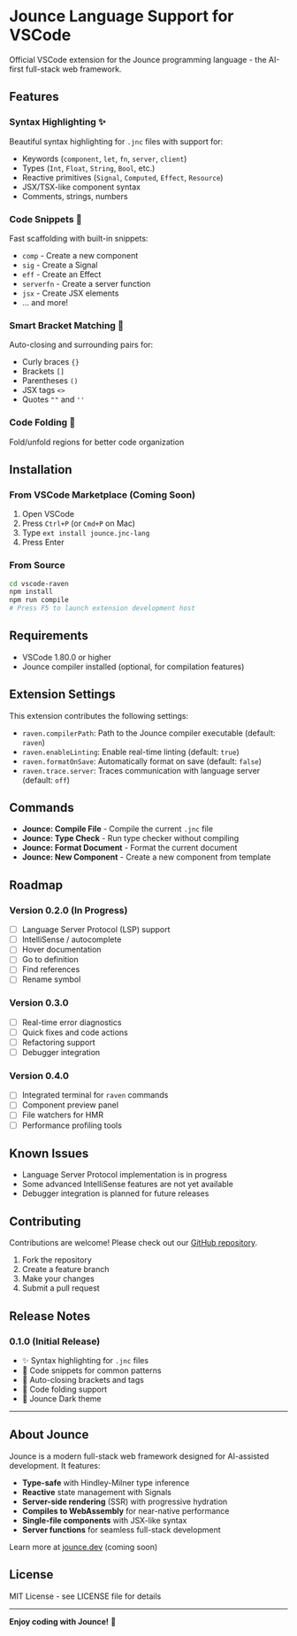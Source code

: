 # Jounce Language Support for VSCode

Official VSCode extension for the Jounce programming language - the AI-first full-stack web framework.

## Features

### Syntax Highlighting ✨
Beautiful syntax highlighting for `.jnc` files with support for:
- Keywords (`component`, `let`, `fn`, `server`, `client`)
- Types (`Int`, `Float`, `String`, `Bool`, etc.)
- Reactive primitives (`Signal`, `Computed`, `Effect`, `Resource`)
- JSX/TSX-like component syntax
- Comments, strings, numbers

### Code Snippets 🚀
Fast scaffolding with built-in snippets:
- `comp` - Create a new component
- `sig` - Create a Signal
- `eff` - Create an Effect
- `serverfn` - Create a server function
- `jsx` - Create JSX elements
- ... and more!

### Smart Bracket Matching 🎯
Auto-closing and surrounding pairs for:
- Curly braces `{}`
- Brackets `[]`
- Parentheses `()`
- JSX tags `<>`
- Quotes `""` and `''`

### Code Folding 📂
Fold/unfold regions for better code organization

## Installation

### From VSCode Marketplace (Coming Soon)
1. Open VSCode
2. Press `Ctrl+P` (or `Cmd+P` on Mac)
3. Type `ext install jounce.jnc-lang`
4. Press Enter

### From Source
```bash
cd vscode-raven
npm install
npm run compile
# Press F5 to launch extension development host
```

## Requirements

- VSCode 1.80.0 or higher
- Jounce compiler installed (optional, for compilation features)

## Extension Settings

This extension contributes the following settings:

* `raven.compilerPath`: Path to the Jounce compiler executable (default: `raven`)
* `raven.enableLinting`: Enable real-time linting (default: `true`)
* `raven.formatOnSave`: Automatically format on save (default: `false`)
* `raven.trace.server`: Traces communication with language server (default: `off`)

## Commands

- **Jounce: Compile File** - Compile the current `.jnc` file
- **Jounce: Type Check** - Run type checker without compiling
- **Jounce: Format Document** - Format the current document
- **Jounce: New Component** - Create a new component from template

## Roadmap

### Version 0.2.0 (In Progress)
- [ ] Language Server Protocol (LSP) support
- [ ] IntelliSense / autocomplete
- [ ] Hover documentation
- [ ] Go to definition
- [ ] Find references
- [ ] Rename symbol

### Version 0.3.0
- [ ] Real-time error diagnostics
- [ ] Quick fixes and code actions
- [ ] Refactoring support
- [ ] Debugger integration

### Version 0.4.0
- [ ] Integrated terminal for `raven` commands
- [ ] Component preview panel
- [ ] File watchers for HMR
- [ ] Performance profiling tools

## Known Issues

- Language Server Protocol implementation is in progress
- Some advanced IntelliSense features are not yet available
- Debugger integration is planned for future releases

## Contributing

Contributions are welcome! Please check out our [GitHub repository](https://github.com/jrezin1201/Jounce).

1. Fork the repository
2. Create a feature branch
3. Make your changes
4. Submit a pull request

## Release Notes

### 0.1.0 (Initial Release)

- ✨ Syntax highlighting for `.jnc` files
- 📝 Code snippets for common patterns
- 🎯 Auto-closing brackets and tags
- 📂 Code folding support
- 🎨 Jounce Dark theme

---

## About Jounce

Jounce is a modern full-stack web framework designed for AI-assisted development. It features:

- **Type-safe** with Hindley-Milner type inference
- **Reactive** state management with Signals
- **Server-side rendering** (SSR) with progressive hydration
- **Compiles to WebAssembly** for near-native performance
- **Single-file components** with JSX-like syntax
- **Server functions** for seamless full-stack development

Learn more at [jounce.dev](https://jounce.dev) (coming soon)

## License

MIT License - see LICENSE file for details

---

**Enjoy coding with Jounce!** 🎉
